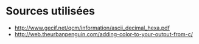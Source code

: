 # Sources utilisées

* http://www.gecif.net/qcm/information/ascii_decimal_hexa.pdf
* http://web.theurbanpenguin.com/adding-color-to-your-output-from-c/
